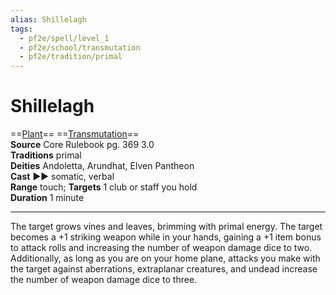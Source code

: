 ```yaml
---
alias: Shillelagh
tags:
  - pf2e/spell/level_1
  - pf2e/school/transmutation
  - pf2e/tradition/primal
---
```


# Shillelagh

==[Plant](../../../Traits/Plant.md)== ==[Transmutation](../../../Traits/Transmutation.md)==  
__Source__ Core Rulebook pg. 369 3.0  
**Traditions** primal  
**Deities** Andoletta, Arundhat, Elven Pantheon  
**Cast** ►► somatic, verbal  
**Range** touch; **Targets** 1 club or staff you hold  
**Duration** 1 minute

---

The target grows vines and leaves, brimming with primal energy. The target becomes a +1 striking weapon while in your hands, gaining a +1 item bonus to attack rolls and increasing the number of weapon damage dice to two. Additionally, as long as you are on your home plane, attacks you make with the target against aberrations, extraplanar creatures, and undead increase the number of weapon damage dice to three.
